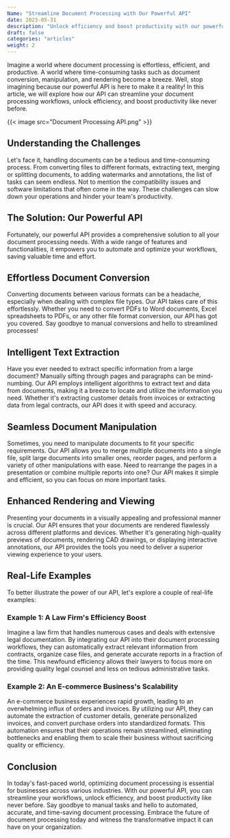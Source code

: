 ```yaml
---
Name: "Streamline Document Processing with Our Powerful API"
date: 2023-05-31
description: "Unlock efficiency and boost productivity with our powerful API for streamlined document processing. Automate tasks, convert files, extract text, and more!"
draft: false
categories: "articles"
weight: 2
---
```


Imagine a world where document processing is effortless, efficient, and productive. A world where time-consuming tasks such as document conversion, manipulation, and rendering become a breeze. Well, stop imagining because our powerful API is here to make it a reality! In this article, we will explore how our API can streamline your document processing workflows, unlock efficiency, and boost productivity like never before.

{{< image src="Document Processing API.png" >}}

## Understanding the Challenges  
Let's face it, handling documents can be a tedious and time-consuming process. From converting files to different formats, extracting text, merging or splitting documents, to adding watermarks and annotations, the list of tasks can seem endless. Not to mention the compatibility issues and software limitations that often come in the way. These challenges can slow down your operations and hinder your team's productivity.

## The Solution: Our Powerful API
Fortunately, our powerful API provides a comprehensive solution to all your document processing needs. With a wide range of features and functionalities, it empowers you to automate and optimize your workflows, saving valuable time and effort.

## Effortless Document Conversion
Converting documents between various formats can be a headache, especially when dealing with complex file types. Our API takes care of this effortlessly. Whether you need to convert PDFs to Word documents, Excel spreadsheets to PDFs, or any other file format conversion, our API has got you covered. Say goodbye to manual conversions and hello to streamlined processes!

## Intelligent Text Extraction
Have you ever needed to extract specific information from a large document? Manually sifting through pages and paragraphs can be mind-numbing. Our API employs intelligent algorithms to extract text and data from documents, making it a breeze to locate and utilize the information you need. Whether it's extracting customer details from invoices or extracting data from legal contracts, our API does it with speed and accuracy.

## Seamless Document Manipulation
Sometimes, you need to manipulate documents to fit your specific requirements. Our API allows you to merge multiple documents into a single file, split large documents into smaller ones, reorder pages, and perform a variety of other manipulations with ease. Need to rearrange the pages in a presentation or combine multiple reports into one? Our API makes it simple and efficient, so you can focus on more important tasks.

## Enhanced Rendering and Viewing
Presenting your documents in a visually appealing and professional manner is crucial. Our API ensures that your documents are rendered flawlessly across different platforms and devices. Whether it's generating high-quality previews of documents, rendering CAD drawings, or displaying interactive annotations, our API provides the tools you need to deliver a superior viewing experience to your users.

## Real-Life Examples
To better illustrate the power of our API, let's explore a couple of real-life examples:

### Example 1: A Law Firm's Efficiency Boost
Imagine a law firm that handles numerous cases and deals with extensive legal documentation. By integrating our API into their document processing workflows, they can automatically extract relevant information from contracts, organize case files, and generate accurate reports in a fraction of the time. This newfound efficiency allows their lawyers to focus more on providing quality legal counsel and less on tedious administrative tasks.

### Example 2: An E-commerce Business's Scalability
An e-commerce business experiences rapid growth, leading to an overwhelming influx of orders and invoices. By utilizing our API, they can automate the extraction of customer details, generate personalized invoices, and convert purchase orders into standardized formats. This automation ensures that their operations remain streamlined, eliminating bottlenecks and enabling them to scale their business without sacrificing quality or efficiency.

## Conclusion
In today's fast-paced world, optimizing document processing is essential for businesses across various industries. With our powerful API, you can streamline your workflows, unlock efficiency, and boost productivity like never before. Say goodbye to manual tasks and hello to automated, accurate, and time-saving document processing. Embrace the future of document processing today and witness the transformative impact it can have on your organization.
